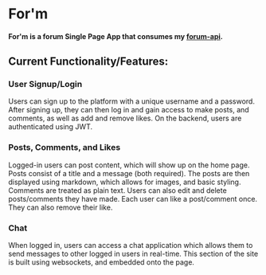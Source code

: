 # For'm

#### For'm is a forum Single Page App that consumes my [forum-api](https://github.com/KTichmann/forum-api).

## Current Functionality/Features:

### User Signup/Login

Users can sign up to the platform with a unique username and a password. After signing up, they can then log in and gain access to make posts, and comments, as well as add and remove likes. On the backend, users are authenticated using JWT.

### Posts, Comments, and Likes

Logged-in users can post content, which will show up on the home page. Posts consist of a title and a message (both required). The posts are then displayed using markdown, which allows for images, and basic styling. Comments are treated as plain text. Users can also edit and delete posts/comments they have made. Each user can like a post/comment once. They can also remove their like.

### Chat

When logged in, users can access a chat application which allows them to send messages to other logged in users in real-time. This section of the site is built using websockets, and embedded onto the page.
